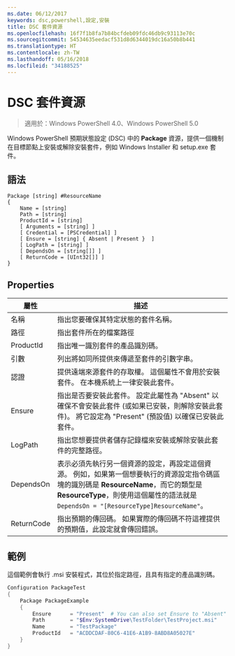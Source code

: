 ```yaml
---
ms.date: 06/12/2017
keywords: dsc,powershell,設定,安裝
title: DSC 套件資源
ms.openlocfilehash: 16f7f1b8fa7b84bcfdeb09fdc46db9c93113e70c
ms.sourcegitcommit: 54534635eedacf531d8d6344019dc16a50b8b441
ms.translationtype: HT
ms.contentlocale: zh-TW
ms.lasthandoff: 05/16/2018
ms.locfileid: "34188525"
---
```

# <a name="dsc-package-resource"></a>DSC 套件資源

> 適用於：Windows PowerShell 4.0、Windows PowerShell 5.0

Windows PowerShell 預期狀態設定 (DSC) 中的 **Package** 資源，提供一個機制在目標節點上安裝或解除安裝套件，例如 Windows Installer 和 setup.exe 套件。

## <a name="syntax"></a>語法

```
Package [string] #ResourceName
{
    Name = [string]
    Path = [string]
    ProductId = [string]
    [ Arguments = [string] ]
    [ Credential = [PSCredential] ]
    [ Ensure = [string] { Absent | Present }  ]
    [ LogPath = [string] ]
    [ DependsOn = [string[]] ]
    [ ReturnCode = [UInt32[]] ]
}
```

## <a name="properties"></a>Properties
|  屬性  |  描述   |
|---|---|
| 名稱| 指出您要確保其特定狀態的套件名稱。|
| 路徑| 指出套件所在的檔案路徑|
| ProductId| 指出唯一識別套件的產品識別碼。|
| 引數| 列出將如同所提供來傳遞至套件的引數字串。|
| 認證| 提供遠端來源套件的存取權。 這個屬性不會用於安裝套件。 在本機系統上一律安裝此套件。|
| Ensure| 指出是否要安裝此套件。 設定此屬性為 "Absent" 以確保不會安裝此套件 (或如果已安裝，則解除安裝此套件)。 將它設定為 "Present" (預設值) 以確保已安裝此套件。|
| LogPath| 指出您想要提供者儲存記錄檔來安裝或解除安裝此套件的完整路徑。|
| DependsOn | 表示必須先執行另一個資源的設定，再設定這個資源。 例如，如果第一個想要執行的資源設定指令碼區塊的識別碼是 **ResourceName**，而它的類型是 **ResourceType**，則使用這個屬性的語法就是 `DependsOn = "[ResourceType]ResourceName"`。|
| ReturnCode| 指出預期的傳回碼。 如果實際的傳回碼不符這裡提供的預期值，此設定就會傳回錯誤。|

## <a name="example"></a>範例

這個範例會執行 .msi 安裝程式，其位於指定路徑，且具有指定的產品識別碼。

```powershell
Configuration PackageTest
{
    Package PackageExample
    {
        Ensure      = "Present"  # You can also set Ensure to "Absent"
        Path        = "$Env:SystemDrive\TestFolder\TestProject.msi"
        Name        = "TestPackage"
        ProductId   = "ACDDCDAF-80C6-41E6-A1B9-8ABD8A05027E"
    }
}
```